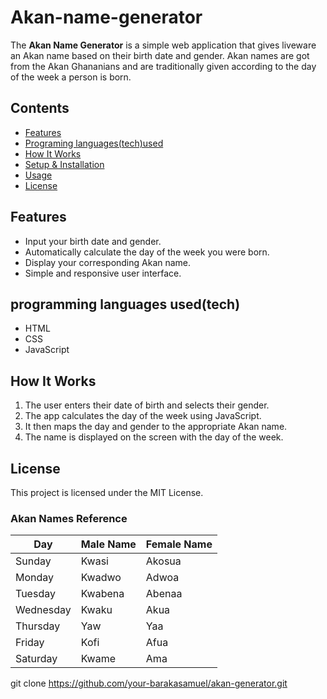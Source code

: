 # Akan-name-generator

The **Akan Name Generator** is a simple web application that gives liveware an Akan name based on their birth date and gender. Akan names are got from the Akan Ghananians and are traditionally given according to the day of the week a person is born.

##  Contents

- [Features](#features)
- [Programing languages(tech)used](#programming-languages(tech)-used)
- [How It Works](#how-it-works)
- [Setup & Installation](#setup--installation)
- [Usage](#usage)
- [License](#license)

## Features

- Input your birth date and gender.
- Automatically calculate the day of the week you were born.
- Display your corresponding Akan name.
- Simple and responsive user interface.

## programming languages used(tech)

- HTML
- CSS
- JavaScript

## How It Works

1. The user enters their date of birth and selects their gender.
2. The app calculates the day of the week using JavaScript.
3. It then maps the day and gender to the appropriate Akan name.
4. The name is displayed on the screen with the day of the week.
   
## License
This project is licensed under the MIT License.
### Akan Names Reference

| Day       | Male Name | Female Name |
|-----------|-----------|-------------|
| Sunday    | Kwasi     | Akosua      |
| Monday    | Kwadwo    | Adwoa       |
| Tuesday   | Kwabena   | Abenaa      |
| Wednesday | Kwaku     | Akua        |
| Thursday  | Yaw       | Yaa         |
| Friday    | Kofi      | Afua        |
| Saturday  | Kwame     | Ama         |

   git clone https://github.com/your-barakasamuel/akan-generator.git
